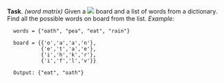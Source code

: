 **Task**. *(word matrix)* Given a <img src="https://latex.codecogs.com/svg.latex?\Large&space;2D"> board and a list of words from a dictionary. Find all the possible words on board from the list.
*Example:*
```
  words = {"oath", "pea", "eat", "rain"}

  board = {{'o','a','a','n'},
           {'e','t','a','e'},
           {'i','h','k','r'},
           {'i','f','l','v'}}

  Output: {"eat", "oath"}
```
